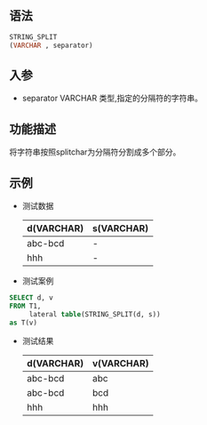 ## 语法

```sql
STRING_SPLIT
(VARCHAR , separator)
```

## 入参

- separator VARCHAR 类型,指定的分隔符的字符串。

## 功能描述

将字符串按照splitchar为分隔符分割成多个部分。

## 示例

- 测试数据

  | d(VARCHAR) | s(VARCHAR) |
    | --- | --- |
  | abc-bcd | - |
  | hhh | - |


- 测试案例

```sql
SELECT d, v
FROM T1,
     lateral table(STRING_SPLIT(d, s)) 
as T(v)
```

- 测试结果

  | d(VARCHAR) | v(VARCHAR) |
    | --- | --- |
  | abc-bcd | abc |
  | abc-bcd | bcd |
  | hhh | hhh |

##  
